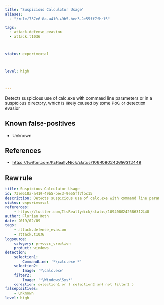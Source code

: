 ```yaml
---
title: "Suspicious Calculator Usage"
aliases:
  - "/rule/737e618a-a410-49b5-bec3-9e55ff7fbc15"

tags:
  - attack.defense_evasion
  - attack.t1036



status: experimental



level: high



---
```


Detects suspicious use of calc.exe with command line parameters or in a suspicious directory, which is likely caused by some PoC or detection evasion

<!--more-->


## Known false-positives

* Unknown



## References

* https://twitter.com/ItsReallyNick/status/1094080242686312448


## Raw rule
```yaml
title: Suspicious Calculator Usage
id: 737e618a-a410-49b5-bec3-9e55ff7fbc15
description: Detects suspicious use of calc.exe with command line parameters or in a suspicious directory, which is likely caused by some PoC or detection evasion
status: experimental
references:
    - https://twitter.com/ItsReallyNick/status/1094080242686312448
author: Florian Roth
date: 2019/02/09
tags:
    - attack.defense_evasion
    - attack.t1036
logsource:
    category: process_creation
    product: windows
detection:
    selection1:
        CommandLine: '*\calc.exe *'
    selection2:
        Image: '*\calc.exe'
    filter2:
        Image: '*\Windows\Sys*'
    condition: selection1 or ( selection2 and not filter2 )
falsepositives:
    - Unknown
level: high

```
